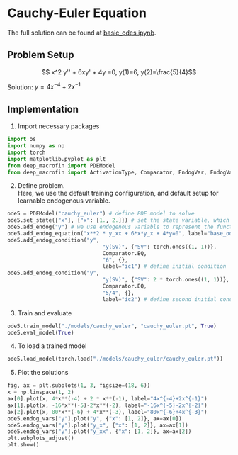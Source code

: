 # Cauchy-Euler Equation

The full solution can be found at <a href="https://github.com/rotmanfinhub/deep-macrofin/blob/develop/examples/basic_examples/basic_odes.ipynb" target="_blank">basic_odes.ipynb</a>.

## Problem Setup
$$ x^2 y'' + 6xy' + 4y =0, y(1)=6, y(2)=\frac{5}{4}$$

Solution: $y=4x^{-4} + 2 x^{-1}$

## Implementation

1. Import necessary packages
```py
import os
import numpy as np
import torch
import matplotlib.pyplot as plt
from deep_macrofin import PDEModel
from deep_macrofin import ActivationType, Comparator, EndogVar, EndogVarConditions, EndogEquation
```

2. Define problem.  
Here, we use the default training configuration, and default setup for learnable endogenous variable.

```py
ode5 = PDEModel("cauchy_euler") # define PDE model to solve
ode5.set_state(["x"], {"x": [1., 2.]}) # set the state variable, which defines the dimensionality of the problem
ode5.add_endog("y") # we use endogenous variable to represent the function we want to approximate
ode5.add_endog_equation("x**2 * y_xx + 6*x*y_x + 4*y=0", label="base_ode") # endogenous equations are used to represent the ODE
ode5.add_endog_condition("y", 
                              "y(SV)", {"SV": torch.ones((1, 1))},
                              Comparator.EQ,
                              "6", {},
                              label="ic1") # define initial condition
ode5.add_endog_condition("y", 
                              "y(SV)", {"SV": 2 * torch.ones((1, 1))},
                              Comparator.EQ,
                              "5/4", {},
                              label="ic2") # define second initial condition
```

3. Train and evaluate
```py
ode5.train_model("./models/cauchy_euler", "cauchy_euler.pt", True)
ode5.eval_model(True)
```

4. To load a trained model
```py
ode5.load_model(torch.load("./models/cauchy_euler/cauchy_euler.pt"))
```

5. Plot the solutions
```py
fig, ax = plt.subplots(1, 3, figsize=(18, 6))
x = np.linspace(1, 2)
ax[0].plot(x, 4*x**(-4) + 2 * x**(-1), label="4x^{-4}+2x^{-1}")
ax[1].plot(x, -16*x**(-5)-2*x**(-2), label="-16x^{-5}-2x^{-2}")
ax[2].plot(x, 80*x**(-6) + 4*x**(-3), label="80x^{-6}+4x^{-3}")
ode5.endog_vars["y"].plot("y", {"x": [1, 2]}, ax=ax[0])
ode5.endog_vars["y"].plot("y_x", {"x": [1, 2]}, ax=ax[1])
ode5.endog_vars["y"].plot("y_xx", {"x": [1, 2]}, ax=ax[2])
plt.subplots_adjust()
plt.show()
```
